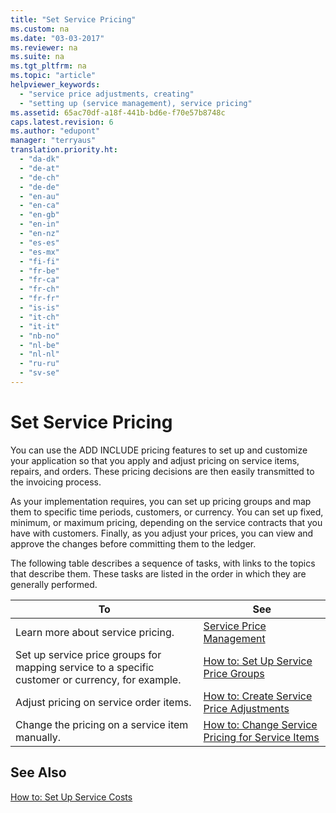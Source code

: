 ```yaml
---
title: "Set Service Pricing"
ms.custom: na
ms.date: "03-03-2017"
ms.reviewer: na
ms.suite: na
ms.tgt_pltfrm: na
ms.topic: "article"
helpviewer_keywords: 
  - "service price adjustments, creating"
  - "setting up (service management), service pricing"
ms.assetid: 65ac70df-a18f-441b-bd6e-f70e57b8748c
caps.latest.revision: 6
ms.author: "edupont"
manager: "terryaus"
translation.priority.ht: 
  - "da-dk"
  - "de-at"
  - "de-ch"
  - "de-de"
  - "en-au"
  - "en-ca"
  - "en-gb"
  - "en-in"
  - "en-nz"
  - "es-es"
  - "es-mx"
  - "fi-fi"
  - "fr-be"
  - "fr-ca"
  - "fr-ch"
  - "fr-fr"
  - "is-is"
  - "it-ch"
  - "it-it"
  - "nb-no"
  - "nl-be"
  - "nl-nl"
  - "ru-ru"
  - "sv-se"
---
```

# Set Service Pricing
You can use the ADD INCLUDE<!--[!INCLUDE[navnow](../ApplicationDesign/includes/navnow_md.md)]--> pricing features to set up and customize your application so that you apply and adjust pricing on service items, repairs, and orders. These pricing decisions are then easily transmitted to the invoicing process.  
  
 As your implementation requires, you can set up pricing groups and map them to specific time periods, customers, or currency. You can set up fixed, minimum, or maximum pricing, depending on the service contracts that you have with customers. Finally, as you adjust your prices, you can view and approve the changes before committing them to the ledger.  
  
 The following table describes a sequence of tasks, with links to the topics that describe them. These tasks are listed in the order in which they are generally performed.  
  
|**To**|**See**|  
|------------|-------------|  
|Learn more about service pricing.|[Service Price Management](../Service/service-price-management.md)|  
|Set up service price groups for mapping service to a specific customer or currency, for example.|[How to: Set Up Service Price Groups](../Service/how-to-set-up-service-price-groups.md)|  
|Adjust pricing on service order items.|[How to: Create Service Price Adjustments](../Service/how-to-create-service-price-adjustments.md)|  
|Change the pricing on a service item manually.|[How to: Change Service Pricing for Service Items](../Service/how-to-change-service-pricing-for-service-items.md)|  
  
## See Also  
 [How to: Set Up Service Costs](../Service/how-to-set-up-service-costs.md)